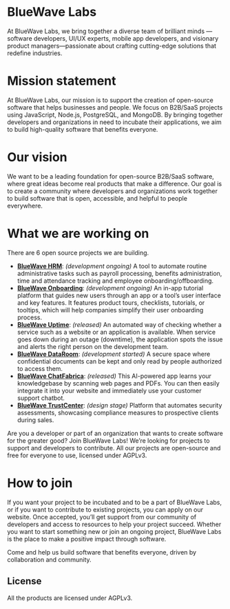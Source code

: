 
# BlueWave Labs

At BlueWave Labs, we bring together a diverse team of brilliant minds —software developers, UI/UX experts, mobile app developers, and visionary product managers—passionate about crafting cutting-edge solutions that redefine industries.

# Mission statement 

At BlueWave Labs, our mission is to support the creation of open-source software that helps businesses and people. We focus on B2B/SaaS projects using JavaScript, Node.js, PostgreSQL, and MongoDB. By bringing together developers and organizations in need to incubate their applications, we aim to build high-quality software that benefits everyone.

# Our vision 

We want to be a leading foundation for open-source B2B/SaaS software, where great ideas become real products that make a difference. Our goal is to create a community where developers and organizations work together to build software that is open, accessible, and helpful to people everywhere. 

# What we are working on

There are 6 open source projects we are building.

* **[BlueWave HRM](https://github.com/bluewave-labs/bluewave-hrm)**: *(development ongoing)* A tool to automate routine administrative tasks such as payroll processing, benefits administration, time and attendance tracking and employee onboarding/offboarding.
* **[BlueWave Onboarding](https://github.com/bluewave-labs/bluewave-onboarding)**: *(development ongoing)* An in-app tutorial platform that guides new users through an app or a tool’s user interface and key features. It features product tours, checklists, tutorials, or tooltips, which will help companies simplify their user onboarding process.
* **[BlueWave Uptime](https://github.com/bluewave-labs/bluewave-uptime)**: *(released)* An automated way of checking whether a service such as a website or an application is available. When service goes down during an outage (downtime), the application spots the issue and alerts the right person on the development team.
* **[BlueWave DataRoom](https://github.com/bluewave-labs/bluewave-dataroom)**: *(development started)* A secure space where confidential documents can be kept and only read by people authorized to access them. 
* **[BlueWave ChatFabrica](https://github.com/bluewave-labs/bluewave-chatfabrica)**: *(released)* This AI-powered app learns your knowledgebase by scanning web pages and PDFs. You can then easily integrate it into your website and immediately use your customer support chatbot.
* **[BlueWave TrustCenter](https://github.com/bluewave-labs/bluewave-trustcenter)**: *(design stage)* Platform that automates security assessments, showcasing compliance measures to prospective clients during sales.

Are you a developer or part of an organization that wants to create software for the greater good? Join BlueWave Labs! We’re looking for projects to support and developers to contribute. All our projects are open-source and free for everyone to use, licensed under AGPLv3.

# How to join

If you want your project to be incubated and to be a part of BlueWave Labs, or if you want to contribute to existing projects, you can apply on our website. Once accepted, you’ll get support from our community of developers and access to resources to help your project succeed. Whether you want to start something new or join an ongoing project, BlueWave Labs is the place to make a positive impact through software.

Come and help us build software that benefits everyone, driven by collaboration and community.

## License

All the products are licensed under AGPLv3.
